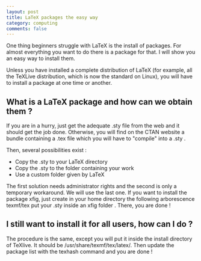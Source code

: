 ```yaml
---
layout: post
title: LaTeX packages the easy way
category: computing
comments: false
---
```



One thing beginners struggle with LaTeX is the install of packages. For almost
everything you want to do there is a package for that. I will show you an easy
way to install them.
<!--more-->
Unless you have installed a complete distribution of LaTeX (for example, all the
TeXLive distribution, which is now the standard on Linux), you will have to
install a package at one time or another.

## What is a LaTeX package and how can we obtain them ?
If you are in a hurry, just get the adequate .sty file from the web and it
should get the job done.
Otherwise, you will find on the CTAN website a bundle containing a .tex 
file which you will have to "compile" into a .sty .

Then, several possibilities exist :

* Copy the .sty to your LaTeX directory 
* Copy the .sty to the folder containing your work 
* Use a custom folder given by LaTeX 

The first solution needs administrator rights and the second is only a temporary
workaround. We will use the last one.
If you want to install the package <ic>xfig</ic>, just create in your home
directory the following arborescence <ic>texmf/tex</ic> put your .sty inside an <ic>xfig</ic> folder
. There, you are done !

## I still want to install it for all users, how can I do ?
The procedure is the same, except you will put it inside the install directory
of TeXlive. It should be <ic>/usr/share/texmf/tex/latex/</ic>. Then update the
package list with the <ic>texhash</ic> command and you are done !
